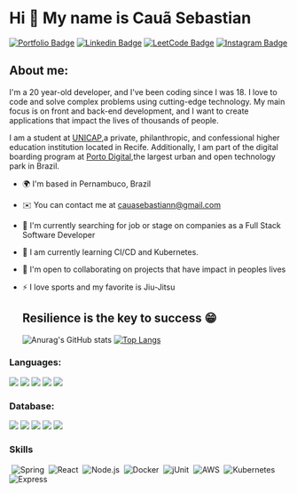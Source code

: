 Hi 👋 My name is Cauã Sebastian
==========================

[![Portfolio Badge](https://img.shields.io/badge/Portfolio-purple?style=flat-square&logo=Internet-Explorer&logoColor=white&link=https://cauasebastian.github.io/my-portfolio/)](https://cauasebastian.github.io/my-portfolio/)
[![Linkedin Badge](https://img.shields.io/badge/-LinkedIn-blue?style=flat-square&logo=Linkedin&logoColor=white&link=https://www.linkedin.com/in/cauã-sebastian-57a532259/)](https://www.linkedin.com/in/cauã-sebastian-57a532259/)
[![LeetCode Badge](https://img.shields.io/badge/LeetCode-FFA116?style=flat-square&logo=LeetCode&logoColor=black&link=https://leetcode.com/caua_sebastian/)](https://leetcode.com/caua_sebastian/)
[![Instagram Badge](https://img.shields.io/badge/Instagram-E4405F?style=flat-square&logo=Instagram&logoColor=white&link=https://www.instagram.com/caua_sebastian/)](https://www.instagram.com/caua_sebastian/)


   
## About me:

I'm a 20 year-old developer, and I've been coding since I was 18. I love to code and solve complex problems using cutting-edge technology. My main focus is on front and back-end development, and I want to create applications that impact the lives of thousands of people.

I am a student at [UNICAP](https://portal.unicap.br/),a private, philanthropic, and confessional higher education institution located in Recife. Additionally, I am part of the digital boarding program at [Porto Digital](https://www.portodigital.org/),the largest urban and open technology park in Brazil.


* 🌍  I'm based in Pernambuco, Brazil
* ✉️  You can contact me at [cauasebastiann@gmail.com](mailto:cauasebastiann@gmail.com)
* 🚀  I'm currently searching for job or stage on companies as a Full Stack Software Developer
* 🧠  I am currently learning CI/CD and Kubernetes.
* 🤝  I'm open to collaborating on projects that have impact in peoples lives
* ⚡  I love sports and my favorite is Jiu-Jitsu

  ## Resilience is the key to success 😁

  ![Anurag's GitHub stats](https://github-readme-stats.vercel.app/api?username=cauasebastian&show_icons=true&theme=tokyonight)
 [![Top Langs](https://github-readme-stats.vercel.app/api/top-langs/?username=cauasebastian)](https://github.com/anuraghazra/github-readme-stats)

### Languages: 

<p align="left">
<img src="https://img.shields.io/badge/Java-ED8B00?style=for-the-badge&logo=openjdk&logoColor=white"/> 
<img src="https://img.shields.io/badge/JavaScript-F7DF1E?style=for-the-badge&logo=javascript&logoColor=black"/> 
<img src="https://img.shields.io/badge/TypeScript-3178C6?style=for-the-badge&logo=typescript&logoColor=white"/> 
<img src="https://img.shields.io/badge/Python-3776AB?style=for-the-badge&logo=python&logoColor=white"/> 
<img src="https://img.shields.io/badge/Flutter-02569B?style=for-the-badge&logo=flutter&logoColor=white"/>
</p>


### Database:
<img src="https://img.shields.io/badge/Firebase-FFCA28?style=for-the-badge&logo=firebase&logoColor=black"/> <img src="https://img.shields.io/badge/MySQL-005C84?style=for-the-badge&logo=mysql&logoColor=white"/> <img src="https://img.shields.io/badge/MongoDB-47A248?style=for-the-badge&logo=mongodb&logoColor=white"/> <img src="https://img.shields.io/badge/PostgreSQL-336791?style=for-the-badge&logo=postgresql&logoColor=white"/> <img src="https://img.shields.io/badge/Redis-DC382D?style=for-the-badge&logo=redis&logoColor=white"/>

### Skills

<p align="left">
 <img align="center" alt="Spring" src="https://img.shields.io/badge/Spring-6DB33F?style=for-the-badge&logo=spring&logoColor=white"/>
 <img align="center" alt="React" src="https://img.shields.io/badge/React-61DAFB?style=for-the-badge&logo=react&logoColor=white"/>
 <img align="center" alt="Node.js" src="https://img.shields.io/badge/Node.js-43853D?style=for-the-badge&logo=node.js&logoColor=white"/>
 <img align="center" alt="Docker" src="https://img.shields.io/badge/Docker-2496ED?style=for-the-badge&logo=docker&logoColor=white"/>
 <img align="center" alt="jUnit" src="https://img.shields.io/badge/jUnit-25A162?style=for-the-badge&logo=junit5&logoColor=white"/>
 <img align="center" alt="AWS" src="https://img.shields.io/badge/Amazon_AWS-FFA500?style=for-the-badge&logo=amazonaws&logoColor=white"/>
 <img align="center" alt="Kubernetes" src="https://img.shields.io/badge/Kubernetes-326CE5?style=for-the-badge&logo=kubernetes&logoColor=white"/>
 <img align="center" alt="Express" src="https://img.shields.io/badge/Express-000000?style=for-the-badge&logo=express&logoColor=white"/>
</p>



